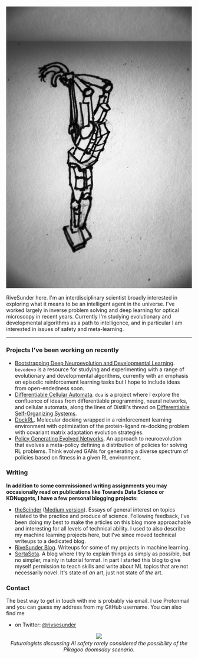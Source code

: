 <p align="center">
<img src="assets/by_your_tether.jpg">
</p>

RiveSunder here. I'm an interdisciplinary scientist broadly interested in exploring what it means to be an intelligent agent in the universe. I've worked largely in inverse problem solving and deep learning for optical microscopy in recent years. Currently I'm studying evolutionary and developmental algorithms as a path to intelligence, and in particular I am interested in issues of safety and meta-learning. 

<!--
Some things I've worked on:

* Humanized yeast with human ATP synthase, intended for high throughput screening of rare mitochondrial disease drug candidates.
* Fed attenuated _Salmonella_ and lab-standard _Escherichia coli_ to _Acanthamoeba castellanii_ to determine that, yep, soil amoebae don't like to eat nasty pathogens either.
* Picked up and pulled on individual kinesin proteins, using light for fingers.
* Used defocus and chromatic aberration in ordinary microscopes to distill clear images of the transparent skeletal elements of cells (microtubules), ~4,000 times thinner than a human hair, from single noisy images. I also used interference in reflected light to the same end. 
-->

---

### Projects I've been working on recently
* [Bootstrapping Deep Neuroevolution and Developmental Learning](https://github.com/rivesunder/bevodevo). `bevodevo` is a resource for studying and experimenting with a range of evolutionary and developmental algorithms, currently with an emphasis on episodic reinforcement learning tasks but I hope to include ideas from open-endedness soon. 
* [Differentiable Cellular Automata](https://github.com/rivesunder/dca). `dca` is a project where I explore the confluence of ideas from differentiable programming, neural networks, and cellular automata, along the lines of Distill's thread on [Differentiable Self-Organizing Systems](https://distill.pub/2020/selforg/). 
* [DockRL](https://github.com/rivesunder/dockrl). Molecular docking wrapped in a reinforcement learning environment with optimization of the protein-ligand re-docking problem with covariant matrix adaptation evolution strategies. 
* [Policy Generating Evolved Networks](https://github.com/rivesunder/pgens). An approach to neuroevolution that evolves a meta-policy defining a distribution of policies for solving RL problems. Think evolved GANs for generating a diverse spectrum of policies based on fitness in a given RL environment.
 
### Writing 

<strong>In addition to some commissioned writing assignments you may occasionally read on publications like Towards Data Science or KDNuggets, I have a few personal blogging projects:</strong>

* [theScinder](https://thescinder.com) ([Medium version](https://medium.com/the-scinder)). Essays of general interest on topics related to the practice and produce of science. Following feedback, I've been doing my best to make the articles on this blog more approachable and interesting for all levels of technical ability. I used to also describe my machine learning projects here, but I've since moved technical writeups to a dedicated blog.
* [RiveSunder Blog](https://rivesunder.gitlab.io). Writeups for some of my projects in machine learning. 
* [SortaSota](https://medium.com/sorta-sota). A blog where I try to explain things as simply as possible, but no simpler, mainly in tutorial format. In part I started this blog to give myself permission to teach skills and write about ML topics that are not necessarily novel. It's state of _an_ art, just not state of _the_ art. 


### Contact

The best way to get in touch with me is probably via email. I use Protonmail and you can guess my address from my GitHub username. You can also find me 

* on Twitter: [@rivsesunder](https://twitter.com/rivesunder)

<p align="center">
<img src="assets/pikachu_explodes.gif">
<br>
<em>Futurologists discussing AI safety rarely considered the possibility of the Pikagoo doomsday scenario.</em>
</p>

<!--
Leaving the emojis here for now.
- 🔭 I’m currently working on ...
- 🌱 I’m currently learning ...
- 👯 I’m looking to collaborate on ...
- 🤔 I’m looking for help with ...
- 💬 Ask me about ...
- 📫 How to reach me: ...
- 😄 Pronouns: ...
- ⚡ Fun fact: ...
-->
